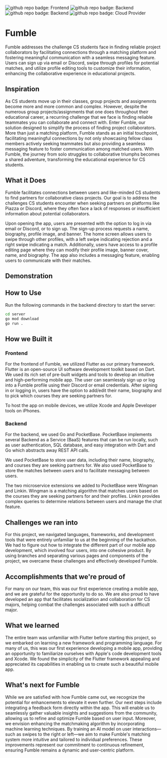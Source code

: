![github repo badge: Frontend](https://img.shields.io/badge/Frontend-Flutter-181717?color=purple) ![github repo badge: Backend](https://img.shields.io/badge/Backend-PocketBase-181717?color=white) ![github repo badge: Backend](https://img.shields.io/badge/Backend-Golang-181717?color=blue) ![github repo badge: Cloud Provider](https://img.shields.io/badge/Cloud%20Provider-Oracle%20Cloud-181717?color=orange)
# Fumble

Fumble addresses the challenge CS students face in finding reliable project collaborators by facilitating connections through a matching platform and fostering meaningful communication with a seamless messaging feature. Users can sign up via email or Discord, swipe through profiles for potential matches, and utilize profile editing tools to customize their information, enhancing the collaborative experience in educational projects.

## Inspiration

As CS students move up in their classes, group projects and assignemnts become more and more common and complex. However, despite the numerous group projects/assignments that one does throughout their educational career, a recurring challenge that we face is finding reliable teammates you can collaborate and connect with. Enter Fumble, our solution designed to simplify the process of finding project collaborators. More than just a matching platform, Fumble stands as an initial touchpoint, facilitating meaningful connections by not only showcasing fellow class members actively seeking teammates but also providing a seamless messaging feature to foster communication among matched users. With Fumble, the journey from solo struggles to collaborative triumphs becomes a shared adventure, transforming the educational experience for CS students.

## What it Does

Fumble facilitates connections between users and like-minded CS students to find partners for collaborative class projects. Our goal is to address the challenges CS students encounter when seeking partners on platforms like Piazza or Discord, where they often face a lack of responses or insufficient information about potential collaborators.

Upon opening the app, users are presented with the option to log in via email or Discord, or to sign up. The sign-up process requests a name, biography, profile image, and banner. The home screen allows users to swipe through other profiles, with a left swipe indicating rejection and a right swipe indicating a match. Additionally, users have access to a profile editing page where they can modify their profile image, banner cover, name, and biography. The app also includes a messaging feature, enabling users to communicate with their matches.

## Demonstration

## How to Use
Run the following commands in the backend directory to start the server:

```bash
cd server
go mod download
go run .
```
## How we Built it
### Frontend

For the frontend of Fumble, we utilized Flutter as our primary framework. Flutter is an open-source UI software development toolkit based on Dart. We used its rich set of pre-built widgets and tools to develop an intuitive and high-performing mobile app. The user can seamlessly sign up or log into a Fumble profile using their Discord or email credentials. After signing in or logging in, users have the option to add/edit their name, biography and to pick which courses they are seeking partners for.

To host the app on mobile devices, we utilize Xcode and Apple Developer tools on iPhones.

### Backend

For the backend, we used Go and PocketBase. PocketBase implements several Backend as a Service (BaaS) features that can be run locally, such as user authentication, SQL database, and easy integration with Dart and Go which abstracts away REST API calls. 

We used PocketBase to store user data, including their name, biography, and courses they are seeking partners for. We also used PocketBase to store the matches between users and to facilitate messaging between users.

The two microservice extensions we added to PocketBase were Wingman and Linkin. Wingman is a matching algorithm that matches users based on the courses they are seeking partners for and their profiles. Linkin provides complex queries to determine relations between users and manage the chat feature.

## Challenges we ran into

For this project, we navigated languages, frameworks, and development tools that were entirely unfamiliar to us at the beginning of the hackathon. We had to figure out how to integrate the different part of our mobile app development, which involved four users, into one cohesive product. By using branches and separating various pages and components of the project, we overcame these challenges and effectively developed Fumble.

## Accomplishments that we're proud of
For many on our team, this was our first experience creating a mobile app, and we are grateful for the opportunity to do so. We are also proud to have developed an app that facilitates socialization and collaboration for CS majors, helping combat the challenges associated with such a difficult major.

## What we learned

The entire team was unfamiliar with Flutter before starting this project, so we embarked on learning a new framework and programming language. For many of us, this was our first experience developing a mobile app, providing an opportunity to familiarize ourselves with Apple's code development tools and Xcode. We found the simplicity of the Flutter framework appealing and appreciated its capabilities in enabling us to create such a beautiful mobile app.

## What's next for Fumble

While we are satisfied with how Fumble came out, we recognize the potential for enhancements to elevate it even further. Our next steps include integrating a feedback form directly within the app. This will enable us to seamlessly gather valuable insights and suggestions from the community, allowing us to refine and optimize Fumble based on user input. Moreover, we envision enhancing the matchmaking algorithm by incorporating machine learning techniques. By training an AI model on user interactions—such as swipes to the right or left—we aim to make Fumble's matching system more intuitive and tailored to individual preferences. These improvements represent our commitment to continuous refinement, ensuring Fumble remains a dynamic and user-centric platform.

